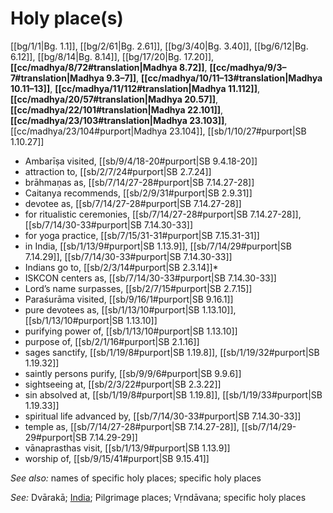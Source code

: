 # Holy place(s)

[[bg/1/1|Bg. 1.1]], [[bg/2/61|Bg. 2.61]], [[bg/3/40|Bg. 3.40]], [[bg/6/12|Bg. 6.12]], [[bg/8/14|Bg. 8.14]], [[bg/17/20|Bg. 17.20]], **[[cc/madhya/8/72#translation|Madhya 8.72]]**, **[[cc/madhya/9/3–7#translation|Madhya 9.3–7]]**, **[[cc/madhya/10/11–13#translation|Madhya 10.11–13]]**, **[[cc/madhya/11/112#translation|Madhya 11.112]]**, **[[cc/madhya/20/57#translation|Madhya 20.57]]**, **[[cc/madhya/22/101#translation|Madhya 22.101]]**, **[[cc/madhya/23/103#translation|Madhya 23.103]]**, [[cc/madhya/23/104#purport|Madhya 23.104]], [[sb/1/10/27#purport|SB 1.10.27]]

* Ambarīṣa visited, [[sb/9/4/18-20#purport|SB 9.4.18-20]]
* attraction to, [[sb/2/7/24#purport|SB 2.7.24]]
* brāhmaṇas as, [[sb/7/14/27-28#purport|SB 7.14.27-28]]
* Caitanya recommends, [[sb/2/9/31#purport|SB 2.9.31]]
* devotee as, [[sb/7/14/27-28#purport|SB 7.14.27-28]]
* for ritualistic ceremonies, [[sb/7/14/27-28#purport|SB 7.14.27-28]], [[sb/7/14/30-33#purport|SB 7.14.30-33]]
* for yoga practice, [[sb/7/15/31-31#purport|SB 7.15.31-31]]
* in India, [[sb/1/13/9#purport|SB 1.13.9]], [[sb/7/14/29#purport|SB 7.14.29]], [[sb/7/14/30-33#purport|SB 7.14.30-33]]
* Indians go to, [[sb/2/3/14#purport|SB 2.3.14]]*
* ISKCON centers as, [[sb/7/14/30-33#purport|SB 7.14.30-33]]
* Lord’s name surpasses, [[sb/2/7/15#purport|SB 2.7.15]]
* Paraśurāma visited, [[sb/9/16/1#purport|SB 9.16.1]]
* pure devotees as, [[sb/1/13/10#purport|SB 1.13.10]], [[sb/1/13/10#purport|SB 1.13.10]]
* purifying power of, [[sb/1/13/10#purport|SB 1.13.10]]
* purpose of, [[sb/2/1/16#purport|SB 2.1.16]]
* sages sanctify, [[sb/1/19/8#purport|SB 1.19.8]], [[sb/1/19/32#purport|SB 1.19.32]]
* saintly persons purify, [[sb/9/9/6#purport|SB 9.9.6]]
* sightseeing at, [[sb/2/3/22#purport|SB 2.3.22]]
* sin absolved at, [[sb/1/19/8#purport|SB 1.19.8]], [[sb/1/19/33#purport|SB 1.19.33]]
* spiritual life advanced by, [[sb/7/14/30-33#purport|SB 7.14.30-33]]
* temple as, [[sb/7/14/27-28#purport|SB 7.14.27-28]], [[sb/7/14/29-29#purport|SB 7.14.29-29]]
* vānaprasthas visit, [[sb/1/13/9#purport|SB 1.13.9]]
* worship of, [[sb/9/15/41#purport|SB 9.15.41]]

*See also:* names of specific holy places; specific holy places

*See:* Dvārakā; [India](entries/india.md); Pilgrimage places; Vṛndāvana; specific holy places
